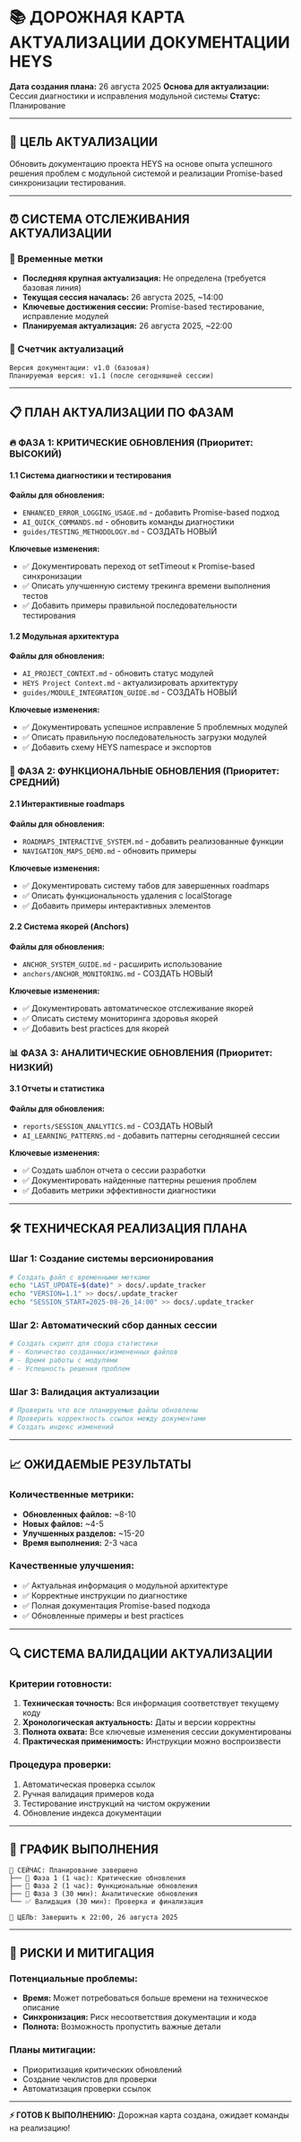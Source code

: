 # 📚 ДОРОЖНАЯ КАРТА АКТУАЛИЗАЦИИ ДОКУМЕНТАЦИИ HEYS

**Дата создания плана:** 26 августа 2025 **Основа для актуализации:** Сессия
диагностики и исправления модульной системы **Статус:** Планирование

---

## 🎯 ЦЕЛЬ АКТУАЛИЗАЦИИ

Обновить документацию проекта HEYS на основе опыта успешного решения проблем с
модульной системой и реализации Promise-based синхронизации тестирования.

---

## ⏰ СИСТЕМА ОТСЛЕЖИВАНИЯ АКТУАЛИЗАЦИИ

### 📅 Временные метки

- **Последняя крупная актуализация:** Не определена (требуется базовая линия)
- **Текущая сессия началась:** 26 августа 2025, ~14:00
- **Ключевые достижения сессии:** Promise-based тестирование, исправление
  модулей
- **Планируемая актуализация:** 26 августа 2025, ~22:00

### 🔄 Счетчик актуализаций

```
Версия документации: v1.0 (базовая)
Планируемая версия: v1.1 (после сегодняшней сессии)
```

---

## 📋 ПЛАН АКТУАЛИЗАЦИИ ПО ФАЗАМ

### 🔥 ФАЗА 1: КРИТИЧЕСКИЕ ОБНОВЛЕНИЯ (Приоритет: ВЫСОКИЙ)

#### 1.1 Система диагностики и тестирования

**Файлы для обновления:**

- `ENHANCED_ERROR_LOGGING_USAGE.md` - добавить Promise-based подход
- `AI_QUICK_COMMANDS.md` - обновить команды диагностики
- `guides/TESTING_METHODOLOGY.md` - СОЗДАТЬ НОВЫЙ

**Ключевые изменения:**

- ✅ Документировать переход от setTimeout к Promise-based синхронизации
- ✅ Описать улучшенную систему трекинга времени выполнения тестов
- ✅ Добавить примеры правильной последовательности тестирования

#### 1.2 Модульная архитектура

**Файлы для обновления:**

- `AI_PROJECT_CONTEXT.md` - обновить статус модулей
- `HEYS Project Context.md` - актуализировать архитектуру
- `guides/MODULE_INTEGRATION_GUIDE.md` - СОЗДАТЬ НОВЫЙ

**Ключевые изменения:**

- ✅ Документировать успешное исправление 5 проблемных модулей
- ✅ Описать правильную последовательность загрузки модулей
- ✅ Добавить схему HEYS namespace и экспортов

### 🚀 ФАЗА 2: ФУНКЦИОНАЛЬНЫЕ ОБНОВЛЕНИЯ (Приоритет: СРЕДНИЙ)

#### 2.1 Интерактивные roadmaps

**Файлы для обновления:**

- `ROADMAPS_INTERACTIVE_SYSTEM.md` - добавить реализованные функции
- `NAVIGATION_MAPS_DEMO.md` - обновить примеры

**Ключевые изменения:**

- ✅ Документировать систему табов для завершенных roadmaps
- ✅ Описать функциональность удаления с localStorage
- ✅ Добавить примеры интерактивных элементов

#### 2.2 Система якорей (Anchors)

**Файлы для обновления:**

- `ANCHOR_SYSTEM_GUIDE.md` - расширить использование
- `anchors/ANCHOR_MONITORING.md` - СОЗДАТЬ НОВЫЙ

**Ключевые изменения:**

- ✅ Документировать автоматическое отслеживание якорей
- ✅ Описать систему мониторинга здоровья якорей
- ✅ Добавить best practices для якорей

### 📊 ФАЗА 3: АНАЛИТИЧЕСКИЕ ОБНОВЛЕНИЯ (Приоритет: НИЗКИЙ)

#### 3.1 Отчеты и статистика

**Файлы для обновления:**

- `reports/SESSION_ANALYTICS.md` - СОЗДАТЬ НОВЫЙ
- `AI_LEARNING_PATTERNS.md` - добавить паттерны сегодняшней сессии

**Ключевые изменения:**

- ✅ Создать шаблон отчета о сессии разработки
- ✅ Документировать найденные паттерны решения проблем
- ✅ Добавить метрики эффективности диагностики

---

## 🛠️ ТЕХНИЧЕСКАЯ РЕАЛИЗАЦИЯ ПЛАНА

### Шаг 1: Создание системы версионирования

```bash
# Создать файл с временными метками
echo "LAST_UPDATE=$(date)" > docs/.update_tracker
echo "VERSION=1.1" >> docs/.update_tracker
echo "SESSION_START=2025-08-26_14:00" >> docs/.update_tracker
```

### Шаг 2: Автоматический сбор данных сессии

```bash
# Создать скрипт для сбора статистики
# - Количество созданных/измененных файлов
# - Время работы с модулями
# - Успешность решения проблем
```

### Шаг 3: Валидация актуализации

```bash
# Проверить что все планируемые файлы обновлены
# Проверить корректность ссылок между документами
# Создать индекс изменений
```

---

## 📈 ОЖИДАЕМЫЕ РЕЗУЛЬТАТЫ

### Количественные метрики:

- **Обновленных файлов:** ~8-10
- **Новых файлов:** ~4-5
- **Улучшенных разделов:** ~15-20
- **Время выполнения:** 2-3 часа

### Качественные улучшения:

- ✅ Актуальная информация о модульной архитектуре
- ✅ Корректные инструкции по диагностике
- ✅ Полная документация Promise-based подхода
- ✅ Обновленные примеры и best practices

---

## 🔍 СИСТЕМА ВАЛИДАЦИИ АКТУАЛИЗАЦИИ

### Критерии готовности:

1. **Техническая точность:** Вся информация соответствует текущему коду
2. **Хронологическая актуальность:** Даты и версии корректны
3. **Полнота охвата:** Все ключевые изменения сессии документированы
4. **Практическая применимость:** Инструкции можно воспроизвести

### Процедура проверки:

1. Автоматическая проверка ссылок
2. Ручная валидация примеров кода
3. Тестирование инструкций на чистом окружении
4. Обновление индекса документации

---

## 📅 ГРАФИК ВЫПОЛНЕНИЯ

```
📍 СЕЙЧАС: Планирование завершено
├── 🔄 Фаза 1 (1 час): Критические обновления
├── 🔄 Фаза 2 (1 час): Функциональные обновления
├── 🔄 Фаза 3 (30 мин): Аналитические обновления
└── ✅ Валидация (30 мин): Проверка и финализация

🎯 ЦЕЛЬ: Завершить к 22:00, 26 августа 2025
```

---

## 🚨 РИСКИ И МИТИГАЦИЯ

### Потенциальные проблемы:

- **Время:** Может потребоваться больше времени на техническое описание
- **Синхронизация:** Риск несоответствия документации и кода
- **Полнота:** Возможность пропустить важные детали

### Планы митигации:

- Приоритизация критических обновлений
- Создание чеклистов для проверки
- Автоматизация проверки ссылок

---

**⚡ ГОТОВ К ВЫПОЛНЕНИЮ:** Дорожная карта создана, ожидает команды на
реализацию!
